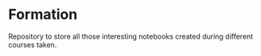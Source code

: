 # Formation

Repository to store all those interesting notebooks created during different courses taken.
